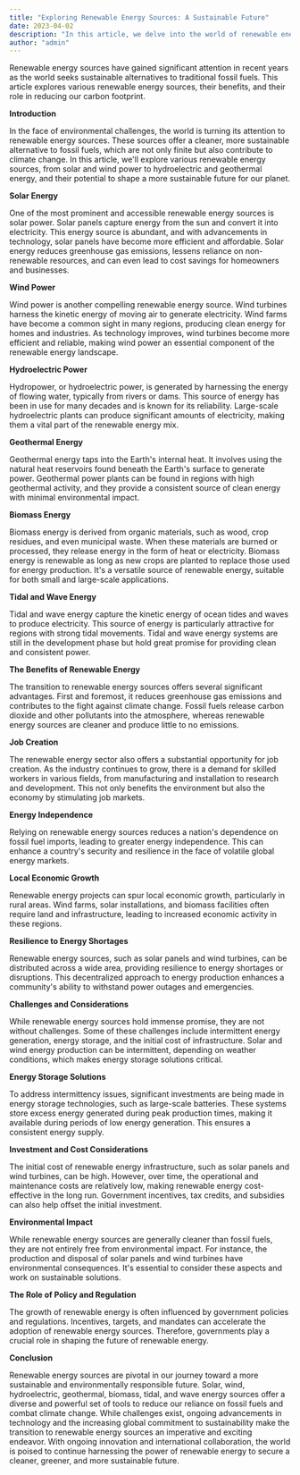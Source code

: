 ```yaml
---
title: "Exploring Renewable Energy Sources: A Sustainable Future"
date: 2023-04-02
description: "In this article, we delve into the world of renewable energy sources, their impact on the environment, and their role in building a sustainable future."
author: "admin"
---
```


Renewable energy sources have gained significant attention in recent years as the world seeks sustainable alternatives to traditional fossil fuels. This article explores various renewable energy sources, their benefits, and their role in reducing our carbon footprint.

**Introduction**

In the face of environmental challenges, the world is turning its attention to renewable energy sources. These sources offer a cleaner, more sustainable alternative to fossil fuels, which are not only finite but also contribute to climate change. In this article, we'll explore various renewable energy sources, from solar and wind power to hydroelectric and geothermal energy, and their potential to shape a more sustainable future for our planet.

**Solar Energy**

One of the most prominent and accessible renewable energy sources is solar power. Solar panels capture energy from the sun and convert it into electricity. This energy source is abundant, and with advancements in technology, solar panels have become more efficient and affordable. Solar energy reduces greenhouse gas emissions, lessens reliance on non-renewable resources, and can even lead to cost savings for homeowners and businesses.

**Wind Power**

Wind power is another compelling renewable energy source. Wind turbines harness the kinetic energy of moving air to generate electricity. Wind farms have become a common sight in many regions, producing clean energy for homes and industries. As technology improves, wind turbines become more efficient and reliable, making wind power an essential component of the renewable energy landscape.

**Hydroelectric Power**

Hydropower, or hydroelectric power, is generated by harnessing the energy of flowing water, typically from rivers or dams. This source of energy has been in use for many decades and is known for its reliability. Large-scale hydroelectric plants can produce significant amounts of electricity, making them a vital part of the renewable energy mix.

**Geothermal Energy**

Geothermal energy taps into the Earth's internal heat. It involves using the natural heat reservoirs found beneath the Earth's surface to generate power. Geothermal power plants can be found in regions with high geothermal activity, and they provide a consistent source of clean energy with minimal environmental impact.

**Biomass Energy**

Biomass energy is derived from organic materials, such as wood, crop residues, and even municipal waste. When these materials are burned or processed, they release energy in the form of heat or electricity. Biomass energy is renewable as long as new crops are planted to replace those used for energy production. It's a versatile source of renewable energy, suitable for both small and large-scale applications.

**Tidal and Wave Energy**

Tidal and wave energy capture the kinetic energy of ocean tides and waves to produce electricity. This source of energy is particularly attractive for regions with strong tidal movements. Tidal and wave energy systems are still in the development phase but hold great promise for providing clean and consistent power.

**The Benefits of Renewable Energy**

The transition to renewable energy sources offers several significant advantages. First and foremost, it reduces greenhouse gas emissions and contributes to the fight against climate change. Fossil fuels release carbon dioxide and other pollutants into the atmosphere, whereas renewable energy sources are cleaner and produce little to no emissions.

**Job Creation**

The renewable energy sector also offers a substantial opportunity for job creation. As the industry continues to grow, there is a demand for skilled workers in various fields, from manufacturing and installation to research and development. This not only benefits the environment but also the economy by stimulating job markets.

**Energy Independence**

Relying on renewable energy sources reduces a nation's dependence on fossil fuel imports, leading to greater energy independence. This can enhance a country's security and resilience in the face of volatile global energy markets.

**Local Economic Growth**

Renewable energy projects can spur local economic growth, particularly in rural areas. Wind farms, solar installations, and biomass facilities often require land and infrastructure, leading to increased economic activity in these regions.

**Resilience to Energy Shortages**

Renewable energy sources, such as solar panels and wind turbines, can be distributed across a wide area, providing resilience to energy shortages or disruptions. This decentralized approach to energy production enhances a community's ability to withstand power outages and emergencies.

**Challenges and Considerations**

While renewable energy sources hold immense promise, they are not without challenges. Some of these challenges include intermittent energy generation, energy storage, and the initial cost of infrastructure. Solar and wind energy production can be intermittent, depending on weather conditions, which makes energy storage solutions critical.

**Energy Storage Solutions**

To address intermittency issues, significant investments are being made in energy storage technologies, such as large-scale batteries. These systems store excess energy generated during peak production times, making it available during periods of low energy generation. This ensures a consistent energy supply.

**Investment and Cost Considerations**

The initial cost of renewable energy infrastructure, such as solar panels and wind turbines, can be high. However, over time, the operational and maintenance costs are relatively low, making renewable energy cost-effective in the long run. Government incentives, tax credits, and subsidies can also help offset the initial investment.

**Environmental Impact**

While renewable energy sources are generally cleaner than fossil fuels, they are not entirely free from environmental impact. For instance, the production and disposal of solar panels and wind turbines have environmental consequences. It's essential to consider these aspects and work on sustainable solutions.

**The Role of Policy and Regulation**

The growth of renewable energy is often influenced by government policies and regulations. Incentives, targets, and mandates can accelerate the adoption of renewable energy sources. Therefore, governments play a crucial role in shaping the future of renewable energy.

**Conclusion**

Renewable energy sources are pivotal in our journey toward a more sustainable and environmentally responsible future. Solar, wind, hydroelectric, geothermal, biomass, tidal, and wave energy sources offer a diverse and powerful set of tools to reduce our reliance on fossil fuels and combat climate change. While challenges exist, ongoing advancements in technology and the increasing global commitment to sustainability make the transition to renewable energy sources an imperative and exciting endeavor. With ongoing innovation and international collaboration, the world is poised to continue harnessing the power of renewable energy to secure a cleaner, greener, and more sustainable future.
